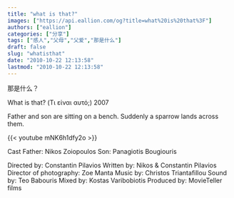 ```yaml
---
title: "what is that?"
images: ["https://api.eallion.com/og?title=what%20is%20that%3F"]
authors: ["eallion"]
categories: ["分享"]
tags: ["感人","父母","父爱","那是什么"]
draft: false
slug: "whatisthat"
date: "2010-10-22 12:13:58"
lastmod: "2010-10-22 12:13:58"
---
```


那是什么？

What is that? (Τι είναι αυτό;) 2007

Father and son are sitting on a bench. Suddenly a sparrow lands across them.

{{< youtube mNK6h1dfy2o >}}

Cast
Father: Nikos Zoiopoulos
Son: Panagiotis Bougiouris

Directed by: Constantin Pilavios
Written by: Nikos & Constantin Pilavios
Director of photography: Zoe Manta
Music by: Christos Triantafillou
Sound by: Teo Babouris
Mixed by: Kostas Varibobiotis
Produced by: MovieTeller films
